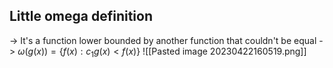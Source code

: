 	
## Little omega definition 

-> It's a function lower bounded by another function that couldn't be equal
-> $\omega(g(x)) = \{ f(x): c_{1}g(x) < f(x)\}$
![[Pasted image 20230422160519.png]]


